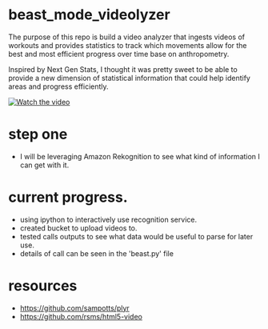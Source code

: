 # beast_mode_videolyzer
The purpose of this repo is build a video analyzer that ingests videos of workouts and provides statistics to track which movements allow for the best and most efficient progress over time base on anthropometry.

Inspired by Next Gen Stats, I thought it was pretty sweet to be able to provide a new dimension of statistical information that could help identify areas and progress efficiently.

[![Watch the video](https://img.youtube.com/vi/RXs6G9YBo3c/maxresdefault.jpg)](https://www.youtube.com/watch?v=RXs6G9YBo3c)

# step one

- I will be leveraging Amazon Rekognition to see what kind of information I can get with it.

# current progress.

- using ipython to interactively use recognition service.
- created bucket to upload videos to.
- tested calls outputs to see what data would be useful to parse for later use.
- details of call can be seen in the 'beast.py' file

# resources

- https://github.com/sampotts/plyr
- https://github.com/rsms/html5-video
